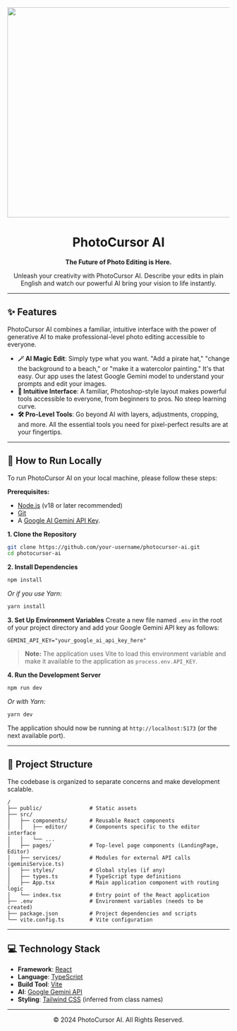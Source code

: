 <div align="center">
  <img width="1200" height="475" alt="PhotoCursor AI Banner" src="https://github.com/user-attachments/assets/0aa67016-6eaf-458a-adb2-6e31a0763ed6" />
  <h1>PhotoCursor AI</h1>
</div>

<div align="center">
  <strong>The Future of Photo Editing is Here.</strong>
  <br />
  <p>Unleash your creativity with PhotoCursor AI. Describe your edits in plain English and watch our powerful AI bring your vision to life instantly.</p>
</div>

---

## ✨ Features

PhotoCursor AI combines a familiar, intuitive interface with the power of generative AI to make professional-level photo editing accessible to everyone.

*   **🪄 AI Magic Edit**: Simply type what you want. "Add a pirate hat," "change the background to a beach," or "make it a watercolor painting." It's that easy. Our app uses the latest Google Gemini model to understand your prompts and edit your images.
*   **🎨 Intuitive Interface**: A familiar, Photoshop-style layout makes powerful tools accessible to everyone, from beginners to pros. No steep learning curve.
*   **🛠️ Pro-Level Tools**: Go beyond AI with layers, adjustments, cropping, and more. All the essential tools you need for pixel-perfect results are at your fingertips.

---

## 🚀 How to Run Locally

To run PhotoCursor AI on your local machine, please follow these steps:

**Prerequisites:**
*   [Node.js](https://nodejs.org/) (v18 or later recommended)
*   [Git](https://git-scm.com/)
*   A [Google AI Gemini API Key](https://ai.google.dev/pricing).

**1. Clone the Repository**
```bash
git clone https://github.com/your-username/photocursor-ai.git
cd photocursor-ai
```

**2. Install Dependencies**
```bash
npm install
```
_Or if you use Yarn:_
```bash
yarn install
```

**3. Set Up Environment Variables**
Create a new file named `.env` in the root of your project directory and add your Google Gemini API key as follows:

```
GEMINI_API_KEY="your_google_ai_api_key_here"
```
> **Note:** The application uses Vite to load this environment variable and make it available to the application as `process.env.API_KEY`.

**4. Run the Development Server**
```bash
npm run dev
```
_Or with Yarn:_
```bash
yarn dev
```

The application should now be running at `http://localhost:5173` (or the next available port).

---

## 📂 Project Structure

The codebase is organized to separate concerns and make development scalable.

```
/
├── public/               # Static assets
├── src/
│   ├── components/       # Reusable React components
│   │   ├── editor/       # Components specific to the editor interface
│   │   └── ...
│   ├── pages/            # Top-level page components (LandingPage, Editor)
│   ├── services/         # Modules for external API calls (geminiService.ts)
│   ├── styles/           # Global styles (if any)
│   ├── types.ts          # TypeScript type definitions
│   ├── App.tsx           # Main application component with routing logic
│   └── index.tsx         # Entry point of the React application
├── .env                  # Environment variables (needs to be created)
├── package.json          # Project dependencies and scripts
└── vite.config.ts        # Vite configuration
```

---

## 💻 Technology Stack

*   **Framework**: [React](https://reactjs.org/)
*   **Language**: [TypeScript](https://www.typescriptlang.org/)
*   **Build Tool**: [Vite](https://vitejs.dev/)
*   **AI**: [Google Gemini API](https://ai.google.dev/)
*   **Styling**: [Tailwind CSS](https://tailwindcss.com/) (inferred from class names)

---

<div align="center">
  <p>&copy; 2024 PhotoCursor AI. All Rights Reserved.</p>
</div>
